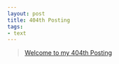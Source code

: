 ```yaml
---
layout: post
title: 404th Posting
tags: 
- text
---
```


> [Welcome to my 404th Posting](https://janghan-kor.tistory.com/1561)
